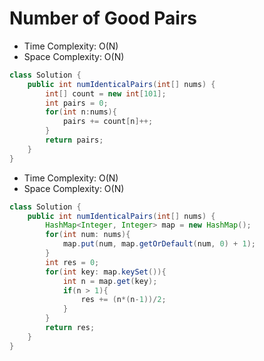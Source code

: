 # Number of Good Pairs

- Time Complexity: O(N)
- Space Complexity: O(N)

```java
class Solution {
    public int numIdenticalPairs(int[] nums) {
        int[] count = new int[101];
        int pairs = 0;
        for(int n:nums){
            pairs += count[n]++;
        }
        return pairs;
    }
}
```

- Time Complexity: O(N)
- Space Complexity: O(N)

```java
class Solution {
    public int numIdenticalPairs(int[] nums) {
        HashMap<Integer, Integer> map = new HashMap();
        for(int num: nums){
            map.put(num, map.getOrDefault(num, 0) + 1);
        }
        int res = 0;
        for(int key: map.keySet()){
            int n = map.get(key);
            if(n > 1){
                res += (n*(n-1))/2;
            }
        }
        return res;
    }
}
```
